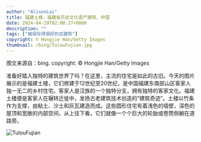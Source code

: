 ```yaml
---
author: "AlisonLai"
title: 福建土楼，福建省历史文化遗产建筑，中国
date: 2024-04-29T02:00:27+0800
description: ""
tags: ["被保存得很好的古建筑"]
copyright: © Hongjie Han/Getty Images
thumbnail: /bing/TulouFujian.jpg
---
```

图文来源自：bing.  copyright: © Hongjie Han/Getty Images

准备好踏入独特的建筑世界了吗？在这里，主流的住宅是如此的古旧。今天的图片展示的是福建土楼，它们修建于12世纪至20世纪，是中国福建东南部山区客家人独一无二的乡村住宅。客家人是汉族的一个独特分支，拥有独特的客家文化。福建土楼便是客家人在辗转迁徙中，发扬古老建筑技术创造的“建筑奇迹”。土楼以竹条作为支撑，由粘土、沙土和灰瓦建造而成。这些圆形住宅有着浅色的墙壁，深色的屋顶和宽敞的内部空间，从上往下看，它们就像一个个巨大的轮胎或卷筒侧躺在道路旁。

![TulouFujian](/bing/TulouFujian.jpg)